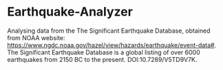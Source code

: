 # Earthquake-Analyzer



Analysing data from the The Significant Earthquake Database, obtained from NOAA website: https://www.ngdc.noaa.gov/hazel/view/hazards/earthquake/event-data#. 
The Significant Earthquake Database is a global listing of over 6000 earthquakes from 2150 BC to the present. DOI:10.7289/V5TD9V7K.
